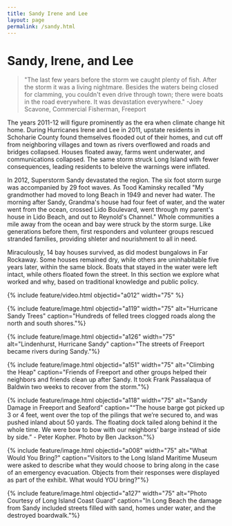 ```yaml
---
title: Sandy Irene and Lee
layout: page
permalink: /sandy.html
---
```

# Sandy, Irene, and Lee

>"The last few years before the storm we caught plenty of fish. After the storm it was a living nightmare. Besides the waters being closed for clamming, you couldn't even drive through town; there were boats in the road everywhere. It was devastation everywhere." -Joey Scavone, Commercial Fisherman, Freeport 

The years 2011-12 will figure prominently as the era when climate change hit home. During Hurricanes Irene and Lee in 2011, upstate residents in Schoharie County found themselves flooded out of their homes, and cut off from neighboring villages and town as rivers overflowed and roads and bridges collapsed. Houses floated away, farms went underwater, and communications collapsed. The same storm struck Long Island with fewer consequences, leading residents to beleive the warnings were inflated. 

In 2012, Superstorm Sandy devastated the region. The six foot storm surge was accompanied by 29 foot waves. As Tood Kaminsky recalled "My grandmother had moved to long Beach in 1949 and never had water. The morning after Sandy, Grandma's house had four feet of water, and the water went from the ocean, crossed Lido Boulevard, went through my parent's house in Lido Beach, and out to Reynold's Channel." Whole communities a mile away from the ocean and bay were struck by the storm surge. Like generations before them, first responders and volunteer groups rescued stranded families, providing shleter and nourishment to all in need. 

Miraculously, 14 bay houses survived, as did modest bungalows in Far Rockaway. Some houses remained dry, while others are uninhabitable five years later, within the same block. Boats that stayed in the water were left intact, while others floated fown the street. In this section we explore what worked and why, based on traditional knowledge and public policy. 

{% include feature/video.html objectid="a012" width="75" %}

 {% include feature/image.html objectid="a119" width="75" alt="Hurricane Sandy Trees" caption="Hundreds of felled trees clogged roads along the north and south shores."%}

 {% include feature/image.html objectid="a126" width="75" alt="Lindenhurst, Hurricane Sandy" caption="The streets of Freeport became rivers during Sandy."%}

 {% include feature/image.html objectid="a151" width="75" alt="Climbing the Heap" caption="Friends of Freeport and other groups helped their neighbors and friends clean up after Sandy. It took Frank Passalaqua of Baldwin two weeks to recover from the storm."%}

{% include feature/image.html objectid="a118" width="75" alt="Sandy Damage in Freeport and Seaford" caption="“The house barge got picked up 3 or 4 feet, went over the top of the pilings that we’re secured to, and was pushed inland about 50 yards.  The floating dock tailed along behind it the whole time.  We were bow to bow with our neighbors’ barge instead of side by side.” -  Peter Kopher. Photo by Ben Jackson."%}

 {% include feature/image.html objectid="a008" width="75" alt="What Would You Bring?" caption="Visitors to the Long Island Maritime Museum were asked to describe what they would choose to bring along in the case of an emergency evacuation. Objects from their responses were displayed as part of the exhibit. What would YOU bring?"%}

 {% include feature/image.html objectid="a127" width="75" alt="Photo  Courtesy of Long Island Coast Guard" caption="In Long Beach the damage from Sandy included streets filled with sand, homes under water, and the destroyed boardwalk."%}

